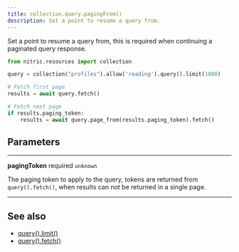 ```yaml
---
title: collection.query.pagingFrom()
description: Set a point to resume a query from.
---
```


Set a point to resume a query from, this is required when continuing a paginated query response.

```python
from nitric.resources import collection

query = collection("profiles").allow('reading').query().limit(1000)

# Fetch first page
results = await query.fetch()

# Fetch next page
if results.paging_token:
    results = await query.page_from(results.paging_token).fetch()
```

## Parameters

---

**pagingToken** required `unknown`

The paging token to apply to the query, tokens are returned from `query().fetch()`, when results can not be returned in a single page.

---

## See also

- [query().limit()](./collection-query-limit.md)
- [query().fetch()](./collection-query-where.md)
